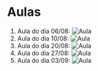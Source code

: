 # Aulas

1. Aula do dia 06/08: ![Aula](aula_06_08)
2. Aula do dia 10/08: ![Aula](aula_10_08)
3. Aula do dia 20/08: ![Aula](aula_20_08)
4. Aula do dia 27/08: ![Aula](aula_27_08)
5. Aula do dia 03/09: ![Aula](aula_03_09)